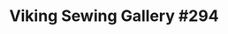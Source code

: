 ---
title: "Viking Sewing Gallery #294"
url: /taylorsville/viking-sewing-gallery-294/
shop: sewing
---
